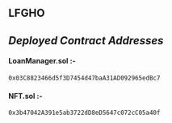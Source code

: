 ## LFGHO

## _Deployed Contract Addresses_

#### LoanManager.sol :-

```
0x03C8823466d5f3D7454d47baA31AD092965edBc7
```

#### NFT.sol :-

```
0x3b47042A391e5ab3722dD8eD5647c072cC05a40f
```
